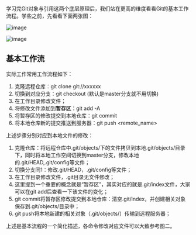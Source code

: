 学习完Git对象与引用这两个底层原理后，我们站在更高的维度看看Git的基本工作流程。学些之前，先看看下面两张图：

![image](https://github.com/KellyZ/ItLoveBlog/tree/master/images/ziI7Nv.jpg!web.jpeg)

![image](https://github.com/KellyZ/ItLoveBlog/tree/master/images/20140614202514_819.png)

## 基本工作流

实际工作常用工作流程如下：

1. 克隆远程仓库：git clone git://xxxxxx
2. 切换到对应分支：git checkout <branch-name> (默认是master分支就不用切换)
3. 在工作目录修改文件；
4. 将修改文件添加到**暂存区**：git add -A
5. 将暂存区的修改提交到本地仓库：git commit
6. 将本地仓库新的提交推送到服务器：git push <remote_name> <branch-name>

上述步骤分别对应到本地文件的修改：

1. 克隆仓库：将远程仓库中.git/objects/下的文件拷贝到本地.git/objects/目录下，同时将本地工作空间切换到master分支，修改本地的.git/HEAD,.git/config等文件；
2. 切换分支同1：修改.git/HEAD，.git/config等文件；
3. 在工作目录修改文件，.git目录无文件修改；
4. 这里提到一个重要的概念就是“暂存区”，其实对应的就是.git/index文件，大家可以在git add后查看一下该文件的变化；
5. git commit将暂存区修改提交到本地仓库：清空.git/index，并创建相关对象保存到.git/objects/目录中；
6. git push将本地新建的相关对象（.git/objects/）传输到远程服务器；

上述是基本流程的一个简化描述，各命令修改对应文件可以大致参考图二。